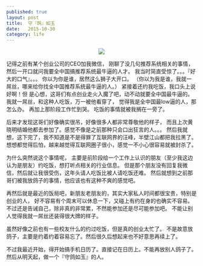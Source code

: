 ```yaml
---
published: true
layout: post
title:  守『鸽』如玉
date:   2015-10-30
category: life
---
```


<center>
<img src="http://images.yanyiwu.com/fanggezi" class="photo"></img>
</center>

记得之前有某个创业公司的CEO加我微信，
刚聊了没几句推荐系统相关的事情，
然后一开口就问我要全中国搞推荐系统最牛逼的人才。
我当时简直受惊了。。。『好大的口气』。。。
你以为你是谁，居然这么狮子大开口。
（你以为我是谁，我就一屌丝，哪来给你找全中国推荐系统最牛逼的人。）
紧接着还约我吃饭，我口头上说好啊！但
是心想，这哥们有点创业走火入魔了吧，动不动就要全中国最牛逼的。
我就一屌丝，和这种人吃饭，万一被他看穿了，
觉得我是全中国最low逼的人，那怎么办。
再加上那阶段工作忙到哭。
吃饭的事情就被我搁在一旁了。

后来才发现这哥们好像确实很吊，好像很多人都非常尊敬他的样子，
而且上次黄晓明结婚他都去参加了。感觉不像是之前那种只会口出狂言的人。。。
然后我就想，这下完了，我不知道是不是得罪了互联网界的汪峰，半壁江山都把我拉黑了。
想想都觉得后怕，越来越觉得互联网圈子很小，感觉一不小心很容易就被封杀了。

为什么突然说这个事情呢，
主要是前阶段给一个工作上认识的朋友（至少我这边认为是朋友）约吃饭，想打听点相关的行业信息。
但是那个朋友没有回复我微信，然后就让我很受伤，这年头请人吃饭比被人请吃饭还难。
然后就想到之前那哥们被我放鸽子的事情，他应该也有这种不爽的感觉吧。

再然后就是最近的饭局吧，新朋友老朋友的，其实大家私人时间都很宝贵，特别是创业的人，
好不容易有个周末可以休息一下，又碰上有约在身的也确实不容易。
不过还是告诫自己，除非真的非常累，不然能参加还是尽可能参加吧。
不能让别人觉得我就一屌丝还装得很大牌的样子。

虽然好像之前也有一些校友什么的约过吃饭，但是真的创业太忙了。
不是故意放鸽子，主要是约着约着容易忘了。然后很久后想起来也不好意思再续上了。

不过我最近开始，得开始搞手机日历了。直接记在日历上。不能再放别人鸽子了。
然后从明天起，做一个『守鸽如玉』的人。
